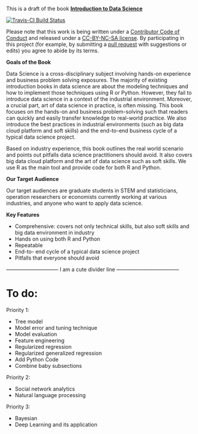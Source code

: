 This is a draft of the book [**Introduction to Data Science**](http://scientistcafe.com/CE_JSM2017/)

[![Travis-CI Build Status](https://travis-ci.org/dgrtwo/tidy-text-mining.svg?branch=master)](https://travis-ci.org/dgrtwo/tidy-text-mining)

Please note that this work is being written under a [Contributor Code of Conduct](https://github.com/happyrabbit/IntroDataScience/blob/master/CONDUCT.md) and released under a [CC-BY-NC-SA license](https://creativecommons.org/licenses/by-nc-sa/3.0/us/). By participating in this project (for example, by submitting a [pull request](https://github.com/happyrabbit/IntroDataScience/issues) with suggestions or edits) you agree to abide by its terms.


**Goals of the Book**

Data Science is a cross-disciplinary subject involving hands-on experience and business problem solving exposures. The majority of existing introduction books in data science are about the modeling techniques and how to implement those techniques using R or Python. However, they fail to introduce data science in a context of the industrial environment. Moreover, a crucial part, art of data science in practice, is often missing. This book focuses on the hands-on and business problem-solving such that readers can quickly and easily transfer knowledge to real-world practice. We also introduce the best
practices in industrial environments (such as big data cloud platform and soft skills) and the end-to-end business cycle of a typical data science project.

Based on industry experience, this book outlines the real world scenario and points
out pitfalls data science practitioners should avoid. It also covers big data cloud platform and the art of data science such as soft skills. We use R as the main tool and provide code for both R and Python.

**Our Target Audience**

Our target audiences are graduate students in STEM and statisticians, operation researchers or economists currently working at various industries, and anyone who want to apply data science.

**Key Features**

- Comprehensive: covers not only technical skills, but also soft skills and big data environment in
industry
- Hands on using both R and Python
- Repeatable
- End-to- end cycle of a typical data science project
- Pitfalls that everyone should avoid


—————————— I am a cute divider line ————————————

# To do:


Priority 1: 

- Tree model 
- Model error and tuning technique
- Model evaluation
- Feature engineering
- Regularized regression
- Regularized generalized regression
- Add Python Code
- Combine baby subsections

Priority 2:

- Social network analytics
- Natural language processing

Priority 3:
- Bayesian
- Deep Learning and its application

